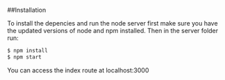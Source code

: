 ##Installation

To install the depencies and run the node server first make sure you have the updated versions of node and npm installed. Then in the server folder run:

```bash
$ npm install
$ npm start
```

You can access the index route at localhost:3000
